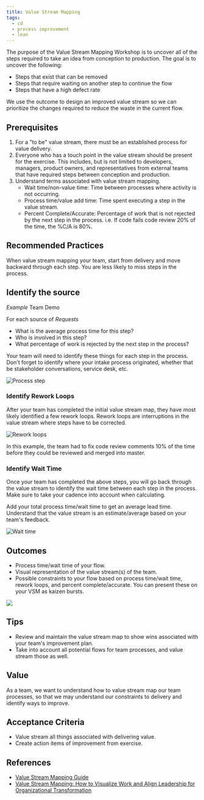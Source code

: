 ```yaml
---
title: Value Stream Mapping
tags:
  - cd
  - process improvement
  - lean
---
```


The purpose of the Value Stream Mapping Workshop is to uncover all of the steps required to take an idea from conception to production. The goal is to uncover the following:

- Steps that exist that can be removed
- Steps that require waiting on another step to continue the flow
- Steps that have a high defect rate

We use the outcome to design an improved value stream so we can prioritize the changes required to reduce the waste in the current flow.

## Prerequisites

1. For a "to be" value stream, there must be an established process for value delivery.
2. Everyone who has a touch point in the value stream should be present for the exercise. This includes, but is not
   limited to developers, managers, product owners, and representatives from external teams that have required steps
   between conception and production.
3. Understand terms associated with value stream mapping.
   - Wait time/non-value time: Time between processes where activity is not occurring.
   - Process time/value add time: Time spent executing a step in the value stream.
   - Percent Complete/Accurate: Percentage of work that is not rejected by the next step in the process. i.e. If code fails
     code review 20% of the time, the %C/A is 80%.

## Recommended Practices

When value stream mapping your team, start from delivery and move backward through each step. You are less likely to miss steps in the process.

## Identify the source

_Example_ Team Demo

For each source of _Requests_

- What is the average process time for this step?
- Who is involved in this step?
- What percentage of work is rejected by the next step in the process?

Your team will need to identify these things for each step in the process. Don't forget to identify where your intake process originated, whether that be stakeholder conversations, service desk, etc.

![Process step](/images/process-step.png "process-step.png")

### Identify Rework Loops

After your team has completed the initial value stream map, they have most likely identified a few rework loops. Rework
loops are interruptions in the value stream where steps have to be corrected.

![Rework loops](/images/rework-loop.png "rework-loop.png")

In this example, the team had to fix code review comments 10% of the time before they could be reviewed and merged into master.

### Identify Wait Time

Once your team has completed the above steps, you will go back through the value stream to identify the wait time
between each step in the process. Make sure to take your cadence into account when calculating.

Add your total process time/wait time to get an average lead time. Understand that the value stream is an
estimate/average based on your team's feedback.

![Wait time](/images/wait-time.png "wait-time.png")

## Outcomes

- Process time/wait time of your flow.
- Visual representation of the value stream(s) of the team.
- Possible constraints to your flow based on process time/wait time, rework loops, and percent complete/accurate. You
  can present these on your VSM as kaizen bursts.

[![](/images/value-stream-map.png)](/images/value-stream-map.png)

## Tips

- Review and maintain the value stream map to show wins associated with your team's improvement plan.
- Take into account all potential flows for team processes, and value stream those as well.

## Value

As a team, we want to understand how to value stream map our team processes, so that we may understand our constraints
to delivery and identify ways to improve.

## Acceptance Criteria

- Value stream all things associated with delivering value.
- Create action items of improvement from exercise.

## References

- [Value Stream Mapping Guide](https://creately.com/blog/diagrams/value-stream-mapping-guide/)
- [Value Stream Mapping: How to Visualize Work and Align Leadership for Organizational Transformation](https://learning.oreilly.com/library/view/value-stream-mapping/9780071828918/)
